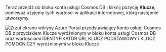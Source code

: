   Teraz przejdź do bloku konta usługi Cosmos DB i kliknij pozycję **Klucze**, ponieważ użyjemy tych wartości w aplikacji internetowej, którą następnie utworzymy.

![Zrzut ekranu witryny Azure Portal przedstawiający konto usługi Cosmos DB z przyciskiem Klucze wyróżnionym w bloku konta usługi Cosmos DB oraz wartościami IDENTYFIKATOR URI, KLUCZ PODSTAWOWY i KLUCZ POMOCNICZY wyróżnionymi w bloku Klucze](./media/cosmos-db-keys/keys.png)

